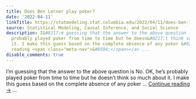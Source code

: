 ```yaml
---
title: Does Ben Lerner play poker?
date: '2022-04-11'
linkTitle: https://statmodeling.stat.columbia.edu/2022/04/11/does-ben-lerner-play-poker/
source: Statistical Modeling, Causal Inference, and Social Science
description: I&#8217;m guessing that the answer to the above question is No. OK, he&#8217;s
  probably played poker from time to time but he doesn&#8217;t think so much about
  it. I make this guess based on the complete absence of any poker &#8230; <a href="https://statmodeling.stat.columbia.edu/2022/04/11/does-ben-lerner-play-poker/">Continue
  reading <span class="meta-nav">&#8594;</span></a> ...
disable_comments: true
---
```

I&#8217;m guessing that the answer to the above question is No. OK, he&#8217;s probably played poker from time to time but he doesn&#8217;t think so much about it. I make this guess based on the complete absence of any poker &#8230; <a href="https://statmodeling.stat.columbia.edu/2022/04/11/does-ben-lerner-play-poker/">Continue reading <span class="meta-nav">&#8594;</span></a> ...